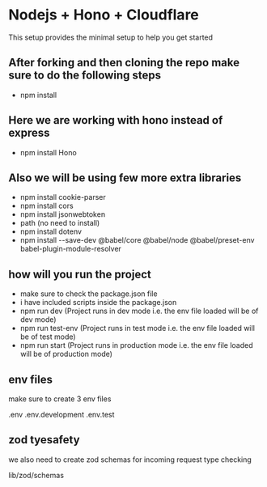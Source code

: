 # Nodejs + Hono + Cloudflare

This setup provides the minimal setup to help you get started

## After forking and then cloning the repo make sure to do the following steps
- npm install

## Here we are working with hono instead of express 
- npm install Hono

## Also we will be using few more extra libraries
- npm install cookie-parser
- npm install cors
- npm install jsonwebtoken
- path (no need to install)
- npm install dotenv
- npm install --save-dev @babel/core @babel/node @babel/preset-env babel-plugin-module-resolver

## how will you run the project
- make sure to check the package.json file
- i have included scripts inside the package.json
- npm run dev (Project runs in dev mode i.e. the env file loaded will be of dev mode)
- npm run test-env (Project runs in test mode i.e. the env file loaded will be of test mode)
- npm run start (Project runs in production mode i.e. the env file loaded will be of production mode)

## env files
make sure to create 3 env files

.env
.env.development
.env.test

## zod tyesafety
we also need to create zod schemas for incoming request type checking

lib/zod/schemas